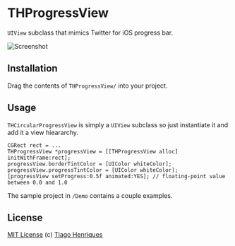 # THProgressView

`UIView` subclass that mimics Twitter for iOS progress bar.

![Screenshot](Screenshot.png)

## Installation

Drag the contents of `THProgressView/` into your project.

## Usage

`THCircularProgressView` is simply a `UIView` subclass so just instantiate it and add it a view hieararchy.

```objc
CGRect rect = ...
THProgressView *progressView = [[THProgressView alloc] initWithFrame:rect];
progressView.borderTintColor = [UIColor whiteColor];
progressView.progressTintColor = [UIColor whiteColor];
[progressView setProgress:0.5f animated:YES]; // floating-point value between 0.0 and 1.0
```

The sample project in `/Demo` contains a couple examples.

## License

[MIT License](http://en.wikipedia.org/wiki/MIT_License) (c) [Tiago Henriques](mailto:tiagomnh@gmail.com)